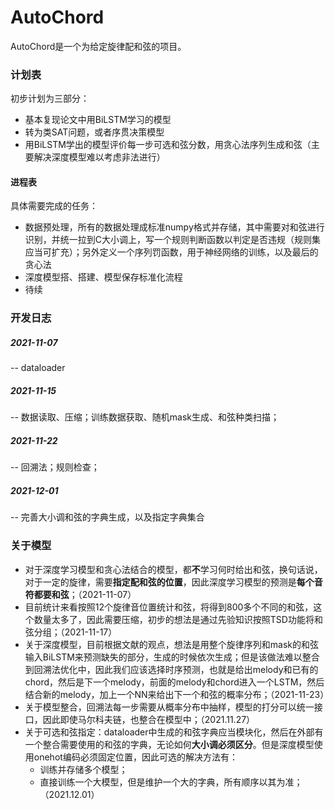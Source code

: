 # AutoChord

AutoChord是一个为给定旋律配和弦的项目。

### 计划表

初步计划为三部分：

- 基本复现论文中用BiLSTM学习的模型
- 转为类SAT问题，或者序贯决策模型
- 用BiLSTM学出的模型评价每一步可选和弦分数，用贪心法序列生成和弦（主要解决深度模型难以考虑非法进行）

#### 进程表

具体需要完成的任务：

- 数据预处理，所有的数据处理成标准numpy格式并存储，其中需要对和弦进行识别，并统一拉到C大小调上，写一个规则判断函数以判定是否违规（规则集应当可扩充）；另外定义一个序列罚函数，用于神经网络的训练，以及最后的贪心法
- 深度模型搭、搭建、模型保存标准化流程
- 待续



### 开发日志

##### 2021-11-07

-- dataloader

##### 2021-11-15

-- 数据读取、压缩；训练数据获取、随机mask生成、和弦种类扫描；

##### 2021-11-22

-- 回溯法；规则检查；

##### 2021-12-01

-- 完善大小调和弦的字典生成，以及指定字典集合

### 关于模型

- 对于深度学习模型和贪心法结合的模型，都**不**学习何时给出和弦，换句话说，对于一定的旋律，需要**指定配和弦的位置**，因此深度学习模型的预测是**每个音符都要和弦**；（2021-11-07）
- 目前统计来看按照12个旋律音位置统计和弦，将得到800多个不同的和弦，这个数量太多了，因此需要压缩，初步的想法是通过先验知识按照TSD功能将和弦分组；（2021-11-17）
- 关于深度模型，目前根据文献的观点，想法是用整个旋律序列和mask的和弦输入BiLSTM来预测缺失的部分，生成的时候依次生成；但是该做法难以整合到回溯法优化中，因此我们应该选择时序预测，也就是给出melody和已有的chord，然后是下一个melody，前面的melody和chord进入一个LSTM，然后结合新的melody，加上一个NN来给出下一个和弦的概率分布；（2021-11-23）
- 关于模型整合，回溯法每一步需要从概率分布中抽样，模型的打分可以统一接口，因此即使马尔科夫链，也整合在模型中；（2021.11.27）
- 关于可选和弦指定：dataloader中生成的和弦字典应当模块化，然后在外部有一个整合需要使用的和弦的字典，无论如何**大小调必须区分**。但是深度模型使用onehot编码必须固定位置，因此可选的解决方法有：
  - 训练并存储多个模型；
  - 直接训练一个大模型，但是维护一个大的字典，所有顺序以其为准；（2021.12.01）
